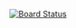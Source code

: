 [![Board Status](https://dev.azure.com/aiw-devops/6505e1b5-719c-4db8-b1af-162301cdcb48/20813a52-b47c-4038-b20b-2e4484744084/_apis/work/boardbadge/864af252-e65d-478e-83b8-c9ec63bf0f4b)](https://dev.azure.com/aiw-devops/6505e1b5-719c-4db8-b1af-162301cdcb48/_boards/board/t/20813a52-b47c-4038-b20b-2e4484744084/Microsoft.RequirementCategory)